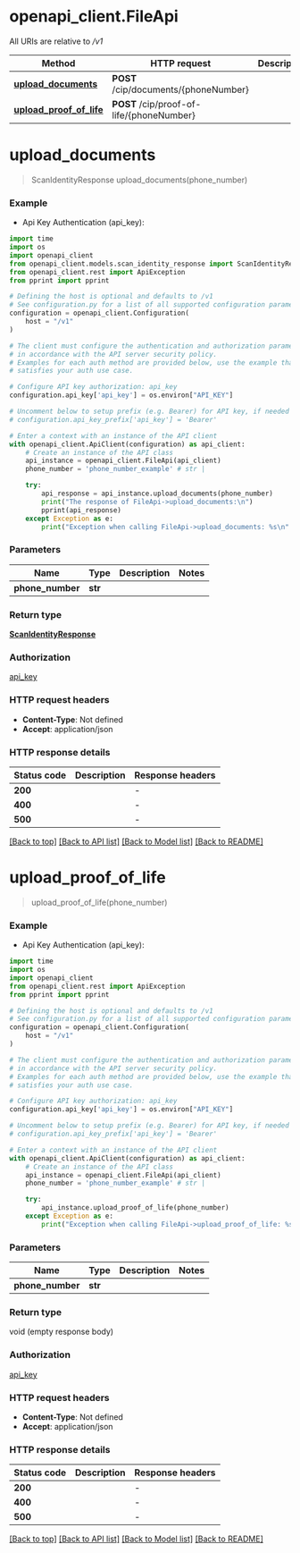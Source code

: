 # openapi_client.FileApi

All URIs are relative to */v1*

Method | HTTP request | Description
------------- | ------------- | -------------
[**upload_documents**](FileApi.md#upload_documents) | **POST** /cip/documents/{phoneNumber} | 
[**upload_proof_of_life**](FileApi.md#upload_proof_of_life) | **POST** /cip/proof-of-life/{phoneNumber} | 


# **upload_documents**
> ScanIdentityResponse upload_documents(phone_number)



### Example

* Api Key Authentication (api_key):
```python
import time
import os
import openapi_client
from openapi_client.models.scan_identity_response import ScanIdentityResponse
from openapi_client.rest import ApiException
from pprint import pprint

# Defining the host is optional and defaults to /v1
# See configuration.py for a list of all supported configuration parameters.
configuration = openapi_client.Configuration(
    host = "/v1"
)

# The client must configure the authentication and authorization parameters
# in accordance with the API server security policy.
# Examples for each auth method are provided below, use the example that
# satisfies your auth use case.

# Configure API key authorization: api_key
configuration.api_key['api_key'] = os.environ["API_KEY"]

# Uncomment below to setup prefix (e.g. Bearer) for API key, if needed
# configuration.api_key_prefix['api_key'] = 'Bearer'

# Enter a context with an instance of the API client
with openapi_client.ApiClient(configuration) as api_client:
    # Create an instance of the API class
    api_instance = openapi_client.FileApi(api_client)
    phone_number = 'phone_number_example' # str | 

    try:
        api_response = api_instance.upload_documents(phone_number)
        print("The response of FileApi->upload_documents:\n")
        pprint(api_response)
    except Exception as e:
        print("Exception when calling FileApi->upload_documents: %s\n" % e)
```



### Parameters

Name | Type | Description  | Notes
------------- | ------------- | ------------- | -------------
 **phone_number** | **str**|  | 

### Return type

[**ScanIdentityResponse**](ScanIdentityResponse.md)

### Authorization

[api_key](../README.md#api_key)

### HTTP request headers

 - **Content-Type**: Not defined
 - **Accept**: application/json

### HTTP response details
| Status code | Description | Response headers |
|-------------|-------------|------------------|
**200** |  |  -  |
**400** |  |  -  |
**500** |  |  -  |

[[Back to top]](#) [[Back to API list]](../README.md#documentation-for-api-endpoints) [[Back to Model list]](../README.md#documentation-for-models) [[Back to README]](../README.md)

# **upload_proof_of_life**
> upload_proof_of_life(phone_number)



### Example

* Api Key Authentication (api_key):
```python
import time
import os
import openapi_client
from openapi_client.rest import ApiException
from pprint import pprint

# Defining the host is optional and defaults to /v1
# See configuration.py for a list of all supported configuration parameters.
configuration = openapi_client.Configuration(
    host = "/v1"
)

# The client must configure the authentication and authorization parameters
# in accordance with the API server security policy.
# Examples for each auth method are provided below, use the example that
# satisfies your auth use case.

# Configure API key authorization: api_key
configuration.api_key['api_key'] = os.environ["API_KEY"]

# Uncomment below to setup prefix (e.g. Bearer) for API key, if needed
# configuration.api_key_prefix['api_key'] = 'Bearer'

# Enter a context with an instance of the API client
with openapi_client.ApiClient(configuration) as api_client:
    # Create an instance of the API class
    api_instance = openapi_client.FileApi(api_client)
    phone_number = 'phone_number_example' # str | 

    try:
        api_instance.upload_proof_of_life(phone_number)
    except Exception as e:
        print("Exception when calling FileApi->upload_proof_of_life: %s\n" % e)
```



### Parameters

Name | Type | Description  | Notes
------------- | ------------- | ------------- | -------------
 **phone_number** | **str**|  | 

### Return type

void (empty response body)

### Authorization

[api_key](../README.md#api_key)

### HTTP request headers

 - **Content-Type**: Not defined
 - **Accept**: application/json

### HTTP response details
| Status code | Description | Response headers |
|-------------|-------------|------------------|
**200** |  |  -  |
**400** |  |  -  |
**500** |  |  -  |

[[Back to top]](#) [[Back to API list]](../README.md#documentation-for-api-endpoints) [[Back to Model list]](../README.md#documentation-for-models) [[Back to README]](../README.md)

